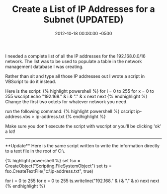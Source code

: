 ﻿---
layout: post
title:  Create a List of IP Addresses for a Subnet (**UPDATED**)
date:   2012-10-18 00:00:00 -0500
categories: IT
---






I needed a complete list of all the IP addresses for the 192.168.0.0/16 network. The list was to be used to populate a table in the network management database I was creating.

Rather than sit and type all those IP addresses out I wrote a script in VBScript to do it instead.

Here is the script:
{% highlight powershell %}
for i = 0 to 255
for x = 0 to 255
wscript.echo "192.168." & i & "." & x
next
next
{% endhighlight %}
Change the first two octets for whatever network you need.

run the following command:
{% highlight powershell %}
cscript ip-address.vbs > ip-address.txt
{% endhighlight %}

Make sure you don't execute the script with wscript or you'll be clicking 'ok' a lot!
<hr>
**Update**
Here is the same script written to write the information directly to a text file in the root of C:\.

{% highlight powershell %}
set fso = CreateObject("Scripting.FileSystemObject")
set ts = fso.CreateTextFile("c:\ip-address.txt", true)

for i = 0 to 255
for x = 0 to 255
ts.writeline("192.168." & i & "." & x)
next
next
{% endhighlight %}


